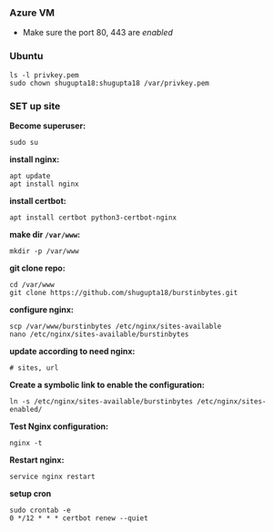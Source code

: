 ### Azure VM
- Make sure the port 80, 443 are *enabled*

### Ubuntu
```
ls -l privkey.pem
sudo chown shugupta18:shugupta18 /var/privkey.pem
```

### SET up site

**Become superuser:**
```
sudo su
```

**install nginx:**
```
apt update
apt install nginx
```

**install certbot:**
```
apt install certbot python3-certbot-nginx
```

**make dir `/var/www`:**
```
mkdir -p /var/www
```

**git clone repo:**
```
cd /var/www
git clone https://github.com/shugupta18/burstinbytes.git
```

**configure nginx:**
```
scp /var/www/burstinbytes /etc/nginx/sites-available
nano /etc/nginx/sites-available/burstinbytes
```

**update according to need nginx:**
```
# sites, url
```

**Create a symbolic link to enable the configuration:**
```
ln -s /etc/nginx/sites-available/burstinbytes /etc/nginx/sites-enabled/
```

**Test Nginx configuration:**
```
nginx -t
```

**Restart nginx:**
```
service nginx restart
```

**setup cron**
```
sudo crontab -e
0 */12 * * * certbot renew --quiet
```




